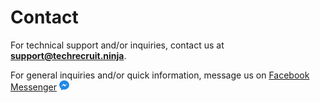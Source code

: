 # Contact

For technical support and/or inquiries, contact us at **support@techrecruit.ninja**.

For general inquiries and/or quick information, message us on [Facebook Messenger](http://m.me/techrecruitninja) ![messenger](./messenger.png)